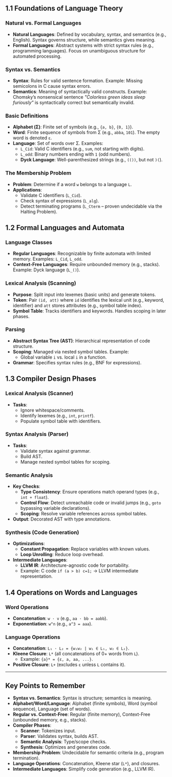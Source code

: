 ## 1.1 Foundations of Language Theory

### Natural vs. Formal Languages

- **Natural Languages**: Defined by vocabulary, syntax, and semantics (e.g., English). Syntax governs structure, while semantics gives meaning.
- **Formal Languages**: Abstract systems with strict syntax rules (e.g., programming languages). Focus on unambiguous structure for automated processing.

### Syntax vs. Semantics

- **Syntax**: Rules for valid sentence formation. Example: Missing semicolons in C cause syntax errors.
- **Semantics**: Meaning of syntactically valid constructs. Example: Chomsky’s nonsensical sentence _"Colorless green ideas sleep furiously"_ is syntactically correct but semantically invalid.

### Basic Definitions

- **Alphabet (Σ)**: Finite set of symbols (e.g., `{a, b}`, `{0, 1}`).
- **Word**: Finite sequence of symbols from Σ (e.g., `abba`, `101`). The empty word is denoted `ε`.
- **Language**: Set of words over Σ. Examples:
  - `L_Cid`: Valid C identifiers (e.g., `sum`, not starting with digits).
  - `L_odd`: Binary numbers ending with `1` (odd numbers).
  - **Dyck Language**: Well-parenthesized strings (e.g., `(())`, but not `)(`).

### The Membership Problem

- **Problem**: Determine if a word `w` belongs to a language `L`.
- **Applications**:
  - Validate C identifiers (`L_Cid`).
  - Check syntax of expressions (`L_alg`).
  - Detect terminating programs (`L_Cterm` – proven undecidable via the Halting Problem).

## 1.2 Formal Languages and Automata

### Language Classes

- **Regular Languages**: Recognizable by finite automata with limited memory. Examples: `L_Cid`, `L_odd`.
- **Context-Free Languages**: Require unbounded memory (e.g., stacks). Example: Dyck language (`L_()`).

### Lexical Analysis (Scanning)

- **Purpose**: Split input into lexemes (basic units) and generate tokens.
- **Token**: Pair `(id, att)` where `id` identifies the lexical unit (e.g., keyword, identifier) and `att` stores attributes (e.g., symbol table index).
- **Symbol Table**: Tracks identifiers and keywords. Handles scoping in later phases.

### Parsing

- **Abstract Syntax Tree (AST)**: Hierarchical representation of code structure.
- **Scoping**: Managed via nested symbol tables. Example:
  - Global variable `i` vs. local `i` in a function.
- **Grammar**: Specifies syntax rules (e.g., BNF for expressions).

## 1.3 Compiler Design Phases

### Lexical Analysis (Scanner)

- **Tasks**:
  - Ignore whitespace/comments.
  - Identify lexemes (e.g., `int`, `printf`).
  - Populate symbol table with identifiers.

### Syntax Analysis (Parser)

- **Tasks**:
  - Validate syntax against grammar.
  - Build AST.
  - Manage nested symbol tables for scoping.

### Semantic Analysis

- **Key Checks**:
  - **Type Consistency**: Ensure operations match operand types (e.g., `int + float`).
  - **Control Flow**: Detect unreachable code or invalid jumps (e.g., `goto` bypassing variable declarations).
  - **Scoping**: Resolve variable references across symbol tables.
- **Output**: Decorated AST with type annotations.

### Synthesis (Code Generation)

- **Optimizations**:
  - **Constant Propagation**: Replace variables with known values.
  - **Loop Unrolling**: Reduce loop overhead.
- **Intermediate Languages**:
  - **LLVM IR**: Architecture-agnostic code for portability.
  - Example: C code `if (a > b) c=1;` → LLVM intermediate representation.

## 1.4 Operations on Words and Languages

### Word Operations

- **Concatenation**: `w · v` (e.g., `aa · bb = aabb`).
- **Exponentiation**: `w^n` (e.g., `a^3 = aaa`).

### Language Operations

- **Concatenation**: `L₁ · L₂ = {w₁w₂ | w₁ ∈ L₁, w₂ ∈ L₂}`.
- **Kleene Closure**: `L*` (all concatenations of 0+ words from `L`).
  - Example: `{a}* = {ε, a, aa, ...}`.
- **Positive Closure**: `L+` (excludes `ε` unless `L` contains it).

---

## Key Points to Remember

- **Syntax vs. Semantics**: Syntax is structure; semantics is meaning.
- **Alphabet/Word/Language**: Alphabet (finite symbols), Word (symbol sequence), Language (set of words).
- **Regular vs. Context-Free**: Regular (finite memory), Context-Free (unbounded memory, e.g., stacks).
- **Compiler Phases**:
  - **Scanner**: Tokenizes input.
  - **Parser**: Validates syntax, builds AST.
  - **Semantic Analysis**: Type/scope checks.
  - **Synthesis**: Optimizes and generates code.
- **Membership Problem**: Undecidable for semantic criteria (e.g., program termination).
- **Language Operations**: Concatenation, Kleene star (`L*`), and closures.
- **Intermediate Languages**: Simplify code generation (e.g., LLVM IR).
